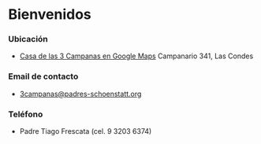 # Bienvenidos

### Ubicación

* [Casa de las 3 Campanas en Google Maps](https://goo.gl/maps/2u7z2xVX94N2) Campanario 341, Las Condes

### Email de contacto

* 3campanas@padres-schoenstatt.org

### Teléfono

* Padre Tiago Frescata \(cel. 9 3203 6374\)



